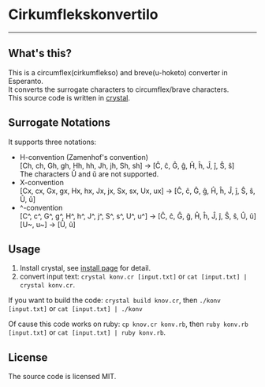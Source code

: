 # Cirkumflekskonvertilo
---

## What's this?
This is a circumflex(cirkumflekso) and breve(u-hoketo) converter in Esperanto.  
It converts the surrogate characters to circumflex/brave characters.  
This source code is written in [crystal](https://crystal-lang.org). 

## Surrogate Notations
It supports three notations:
- H-convention (Zamenhof's convention)   
  [Ch, ch, Gh, gh, Hh, hh, Jh, jh, Sh, sh] &rarr; [Ĉ, ĉ, Ĝ, ĝ, Ĥ, ĥ, Ĵ, ĵ, Ŝ, ŝ]  
  The characters Ǔ and ǔ are not supported.
- X-convention  
  [Cx, cx, Gx, gx, Hx, hx, Jx, jx, Sx, sx, Ux, ux] &rarr; [Ĉ, ĉ, Ĝ, ĝ, Ĥ, ĥ, Ĵ, ĵ, Ŝ, ŝ, Û, û]
- ^-convention  
[C^, c^, G^, g^, H^, h^, J^, j^, S^, s^, U^, u^] &rarr; [Ĉ, ĉ, Ĝ, ĝ, Ĥ, ĥ, Ĵ, ĵ, Ŝ, ŝ, Û, û]  
[U~, u~] &rarr; [Û, û]

## Usage
1. Install crystal, see [install page](https://crystal-lang.org/install/) for detail.
1. convert input text: `crystal konv.cr [input.txt]` or `cat [input.txt] | crystal konv.cr`.

If you want to build the code: `crystal build knov.cr`, then `./konv [input.txt]` or `cat [input.txt] | ./konv`

Of cause this code works on ruby: `cp knov.cr konv.rb`, then `ruby konv.rb [input.txt]` or `cat [input.txt] | ruby konv.rb`.

## License
The source code is licensed MIT.

